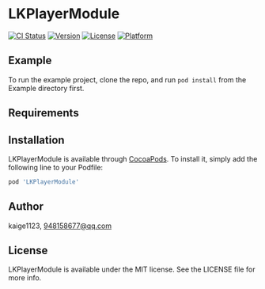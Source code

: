 # LKPlayerModule

[![CI Status](https://img.shields.io/travis/kaige1123/LKPlayerModule.svg?style=flat)](https://travis-ci.org/kaige1123/LKPlayerModule)
[![Version](https://img.shields.io/cocoapods/v/LKPlayerModule.svg?style=flat)](https://cocoapods.org/pods/LKPlayerModule)
[![License](https://img.shields.io/cocoapods/l/LKPlayerModule.svg?style=flat)](https://cocoapods.org/pods/LKPlayerModule)
[![Platform](https://img.shields.io/cocoapods/p/LKPlayerModule.svg?style=flat)](https://cocoapods.org/pods/LKPlayerModule)

## Example

To run the example project, clone the repo, and run `pod install` from the Example directory first.

## Requirements

## Installation

LKPlayerModule is available through [CocoaPods](https://cocoapods.org). To install
it, simply add the following line to your Podfile:

```ruby
pod 'LKPlayerModule'
```

## Author

kaige1123, 948158677@qq.com

## License

LKPlayerModule is available under the MIT license. See the LICENSE file for more info.
